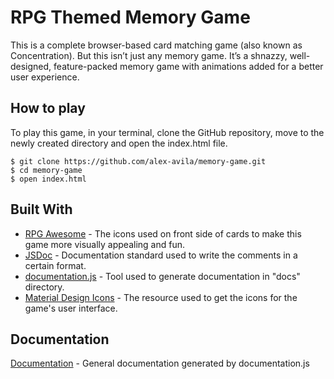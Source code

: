 # RPG Themed Memory Game

This is a complete browser-based card matching game (also known as Concentration). But this isn’t just any memory game. It’s a shnazzy, well-designed, feature-packed memory game with animations added for a better user experience.

## How to play

To play this game, in your terminal, clone the GitHub repository, move to the newly created directory and open the index.html file.

```
$ git clone https://github.com/alex-avila/memory-game.git
$ cd memory-game
$ open index.html
```

## Built With

* [RPG Awesome](https://github.com/nagoshiashumari/Rpg-Awesome) - The icons used on front side of cards to make this game more visually appealing and fun.
* [JSDoc](https://github.com/jsdoc3/jsdoc) - Documentation standard used to write the comments in a certain format.
* [documentation.js](https://github.com/jsdoc3/jsdoc) - Tool used to generate documentation in "docs" directory.
* [Material Design Icons](https://material.io/tools/icons) - The resource used to get the icons for the game's user interface.

## Documentation

[Documentation](docs/DOCS.md) - General documentation generated by documentation.js